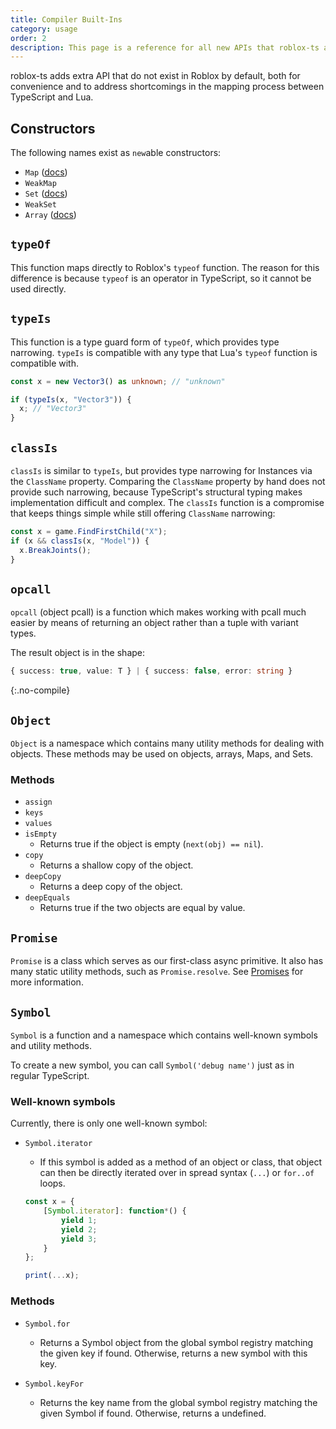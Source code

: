 ```yaml
---
title: Compiler Built-Ins
category: usage
order: 2
description: This page is a reference for all new APIs that roblox-ts adds that do not exist in Roblox.
---
```


roblox-ts adds extra API that do not exist in Roblox by default, both for convenience and to address shortcomings in the mapping process between TypeScript and Lua.

## Constructors

The following names exist as `new`able constructors:

- `Map` ([docs](/types/interfaces/_es_d_.map.html))
- `WeakMap`
- `Set` ([docs](/types/interfaces/_es_d_.set.html))
- `WeakSet`
- `Array` ([docs](/types/interfaces/_es_d_.array.html))

## `typeOf`

This function maps directly to Roblox's `typeof` function. The reason for this difference is because `typeof` is an operator in TypeScript, so it cannot be used directly.

## `typeIs`

This function is a type guard form of `typeOf`, which provides type narrowing. `typeIs` is compatible with any type that Lua's `typeof` function is compatible with. 

```ts
const x = new Vector3() as unknown; // "unknown"

if (typeIs(x, "Vector3")) {
  x; // "Vector3"
}
```

## `classIs`

`classIs` is similar to `typeIs`, but provides type narrowing for Instances via the `ClassName` property. Comparing the `ClassName` property by hand does not provide such narrowing, because TypeScript's structural typing makes implementation difficult and complex. The `classIs` function is a compromise that keeps things simple while still offering `ClassName` narrowing: 

```ts
const x = game.FindFirstChild("X");
if (x && classIs(x, "Model")) {
  x.BreakJoints();
}
```

## `opcall`

`opcall` (object pcall) is a function which makes working with pcall much easier by means of returning an object rather than a tuple with variant types.

The result object is in the shape:
```ts
{ success: true, value: T } | { success: false, error: string }
```
{:.no-compile}

## `Object`

`Object` is a namespace which contains many utility methods for dealing with objects. These methods may be used on objects, arrays, Maps, and Sets.

### Methods

- `assign`
- `keys`
- `values`
- `isEmpty`
  - Returns true if the object is empty (`next(obj) == nil`).
- `copy`
  - Returns a shallow copy of the object.
- `deepCopy`
  - Returns a deep copy of the object.
- `deepEquals`
  - Returns true if the two objects are equal by value.

## `Promise`

`Promise` is a class which serves as our first-class async primitive. It also has many static utility methods, such as `Promise.resolve`. See [Promises](/docs/guides/promises) for more information.

## `Symbol`

`Symbol` is a function and a namespace which contains well-known symbols and utility methods.

To create a new symbol, you can call `Symbol('debug name')` just as in regular TypeScript.

### Well-known symbols

Currently, there is only one well-known symbol:

- `Symbol.iterator`
  - If this symbol is added as a method of an object or class, that object can then be directly iterated over in spread syntax (`...`) or `for..of` loops.

  ```ts
  const x = {
      [Symbol.iterator]: function*() {
          yield 1;
          yield 2;
          yield 3;
      }
  };

  print(...x);
  ```

### Methods

- `Symbol.for`
  - Returns a Symbol object from the global symbol registry matching the given key if found. Otherwise, returns a new symbol with this key.

- `Symbol.keyFor`
  - Returns the key name from the global symbol registry matching the given Symbol if found. Otherwise, returns a undefined.

